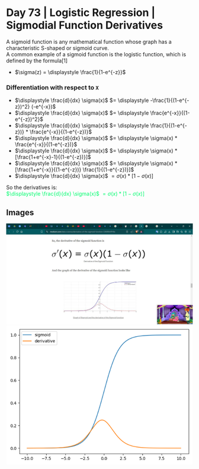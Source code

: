 # Day 73 | Logistic Regression | Sigmodial Function Derivatives

A sigmoid function is any mathematical function whose graph has a characteristic S-shaped or sigmoid curve.\
A common example of a sigmoid function is the logistic function, which is defined by the formula[1]

- $\sigma(z) = \displaystyle \frac{1}{1-e^{-z}}$

### Differentiation with respect to `X`

- $\displaystyle \frac{d}{dx} \sigma(x)$ $= \displaystyle -\frac{1}{(1-e^{-z})^2} (-e^{-x})$
- $\displaystyle \frac{d}{dx} \sigma(x)$ $= \displaystyle \frac{e^{-x}}{(1-e^{-z})^2}$
- $\displaystyle \frac{d}{dx} \sigma(x)$ $= \displaystyle \frac{1}{(1-e^{-z})} * \frac{e^{-x}}{(1-e^{-z})}$
- $\displaystyle \frac{d}{dx} \sigma(x)$ $= \displaystyle \sigma(x) * \frac{e^{-x}}{(1-e^{-z})}$
- $\displaystyle \frac{d}{dx} \sigma(x)$ $= \displaystyle \sigma(x) * [\frac{1+e^{-x}-1}{(1-e^{-z})}]$
- $\displaystyle \frac{d}{dx} \sigma(x)$ $= \displaystyle \sigma(x) * [\frac{1+e^{-x}}{(1-e^{-z})} \frac{1}{(1-e^{-z})}]$
- $\displaystyle \frac{d}{dx} \sigma(x)$ $= \displaystyle \sigma(x) * [1- \sigma(x)]$

So the derivatives is:\
<span style="color:#03fc6f">$\displaystyle \frac{d}{dx} \sigma(x)$ $= \displaystyle \sigma(x) * [1- \sigma(x)]$</span>

## Images
![image](assets/Capture.JPG)
![image](assets/1.png)


